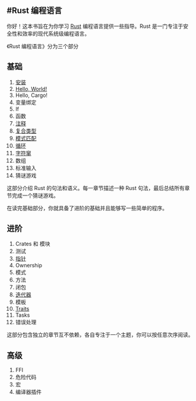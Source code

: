 #Rust 编程语言
---

你好！这本书旨在为你学习 [Rust](http://www.rust-lang.org/) 编程语言提供一些指导。Rust 是一门专注于安全性和效率的现代系统级编程语言。

《Rust 编程语言》分为三个部分

基础
---

1. [安装](https://github.com/linuxaged/rust_book_zh/blob/master/install.md)
2. [Hello, World!](https://github.com/linuxaged/rust_book_zh/blob/master/helloword.md)
3. Hello, Cargo!
4. 变量绑定
5. If
6. 函数
7. [注释](https://github.com/linuxaged/rust_book_zh/blob/master/comments.md)
8. [复合类型](https://github.com/linuxaged/rust_book_zh/blob/master/compound.md)
9. [模式匹配](https://github.com/linuxaged/rust_book_zh/blob/master/match.md)
10. [循环](https://github.com/linuxaged/rust_book_zh/blob/master/loop.md)
11. [字符窜](https://github.com/linuxaged/rust_book_zh/blob/master/strings.md)
12. 数组
13. 标准输入
14. 猜谜游戏

这部分介绍 Rust 的句法和语义。每一章节描述一种 Rust 句法，最后总结所有章节完成一个猜谜游戏。

在读完基础部分，你就具备了进阶的基础并且能够写一些简单的程序。

进阶
---

1. Crates 和 模块
2. 测试
3. [指针](https://github.com/linuxaged/rust_book_zh/blob/master/pointer.md)
4. Ownership
5. 模式
6. 方法
7. 闭包
8. [迭代器](https://github.com/linuxaged/rust_book_zh/blob/master/iterators.md)
9. 模板
10. [Traits](https://github.com/linuxaged/rust_book_zh/blob/master/traits.md)
11. Tasks
12. 错误处理

这部分包含独立的章节互不依赖，各自专注于一个主题，你可以按任意次序阅读。

高级
---

1. FFI
2. 危险代码
3. 宏
4. 编译器插件
